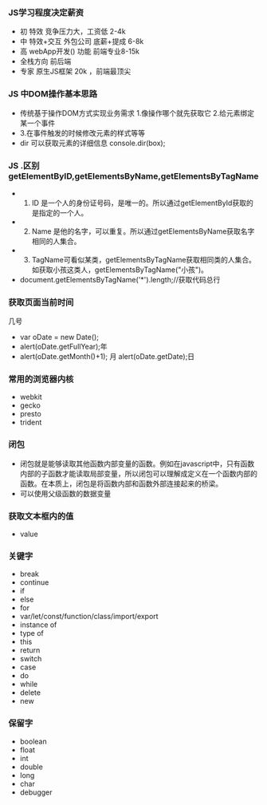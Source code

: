 ### JS学习程度决定薪资
- 初 特效            竞争压力大，工资低 2-4k
- 中 特效+交互       外包公司 底薪+提成 6-8k
- 高 webApp开发() 功能 前端专业8-15k
- 全栈方向 前后端
- 专家 原生JS框架    20k ，前端最顶尖
### JS 中DOM操作基本思路
 - 传统基于操作DOM方式实现业务需求
    1.像操作哪个就先获取它
    2.给元素绑定某一个事件
 -  3.在事件触发的时候修改元素的样式等等
 -  dir 可以获取元素的详细信息
        console.dir(box);
### JS .区别getElementByID,getElementsByName,getElementsByTagName
- 1. ID 是一个人的身份证号码，是唯一的。所以通过getElementById获取的是指定的一个人。
- 2. Name 是他的名字，可以重复。所以通过getElementsByName获取名字相同的人集合。
- 3. TagName可看似某类，getElementsByTagName获取相同类的人集合。如获取小孩这类人，getElementsByTagName("小孩")。
- document.getElementsByTagName('*').length;//获取代码总行

### 获取页面当前时间  
几号
- var oDate = new Date();
- alert(oDate.getFullYear);年
- alert(oDate.getMonth()+1);  月
 alert(oDate.getDate);日
### 常用的浏览器内核
- webkit
- gecko
- presto
- trident
### 闭包
- 闭包就是能够读取其他函数内部变量的函数。例如在javascript中，只有函数内部的子函数才能读取局部变量，所以闭包可以理解成定义在一个函数内部的函数。在本质上，闭包是将函数内部和函数外部连接起来的桥梁。
- 可以使用父级函数的数据变量
### 获取文本框内的值
- value 
### 关键字
 + break
 + continue
 + if
 + else
 + for
 + var/let/const/function/class/import/export
 + instance of
 + type of
 + this
 + return
 + switch
 + case
 + do
 + while
 + delete
+  new
 ### 保留字
 + boolean
 + float
 + int
 + double
 + long
 + char
 + debugger

    